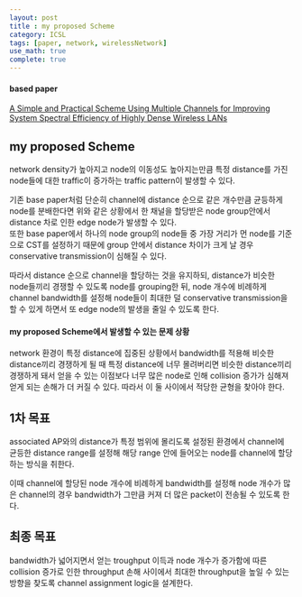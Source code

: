 ```yaml
---
layout: post
title : my proposed Scheme
category: ICSL
tags: [paper, network, wirelessNetwork]
use_math: true
complete: true
---
```


#### based paper

[A Simple and Practical Scheme Using Multiple Channels for Improving System Spectral Efficiency of Highly Dense Wireless LANs](https://www.hindawi.com/journals/wcmc/2019/2149606/)


## my proposed Scheme

network density가 높아지고 node의 이동성도 높아지는만큼 특정 distance를 가진 node들에 대한 traffic이 증가하는 traffic pattern이 발생할 수 있다. 


기존 base paper처럼 단순히 channel에 distance 순으로 같은 개수만큼 균등하게 node를 분배한다면 위와 같은 상황에서 한 채널을 할당받은 node group안에서 distance 차로 인한 edge node가 발생할 수 있다.  
또한 base paper에서 하나의 node group의 node들 중 가장 거리가 먼 node를 기준으로 CST를 설정하기 때문에 group 안에서 distance 차이가 크게 날 경우 conservative transmission이 심해질 수 있다.


따라서 distance 순으로 channel을 할당하는 것을 유지하되, distance가 비슷한 node들끼리 경쟁할 수 있도록 node를 grouping한 뒤, node 개수에 비례하게 channel bandwidth를 설정해 node들이 최대한 덜 conservative transmission을 할 수 있게 하면서 또 edge node의 발생을 줄일 수 있도록 한다.


#### my proposed Scheme에서 발생할 수 있는 문제 상황

network 환경이 특정 distance에 집중된 상황에서 bandwidth를 적용해 비슷한 distance끼리 경쟁하게 될 때 특정 distance에 너무 몰려버리면 비슷한 distance끼리 경쟁하게 돼서 얻을 수 있는 이점보다 너무 많은 node로 인해 collision 증가가 심해져 얻게 되는 손해가 더 커질 수 있다. 따라서 이 둘 사이에서 적당한 균형을 찾아야 한다.


## 1차 목표

associated AP와의 distance가 특정 범위에 몰리도록 설정된 환경에서 channel에 균등한 distance range를 설정해 해당 range 안에 들어오는 node를 channel에 할당하는 방식을 취한다.


이때 channel에 할당된 node 개수에 비례하게 bandwidth를 설정해 node 개수가 많은 channel의 경우 bandwidth가 그만큼 커져 더 많은 packet이 전송될 수 있도록 한다.


## 최종 목표

bandwidth가 넓어지면서 얻는 troughput 이득과 node 개수가 증가함에 따른 collision 증가로 인한 throughput 손해 사이에서 최대한 throughput을 높일 수 있는 방향을 찾도록 channel assignment logic을 설계한다. 